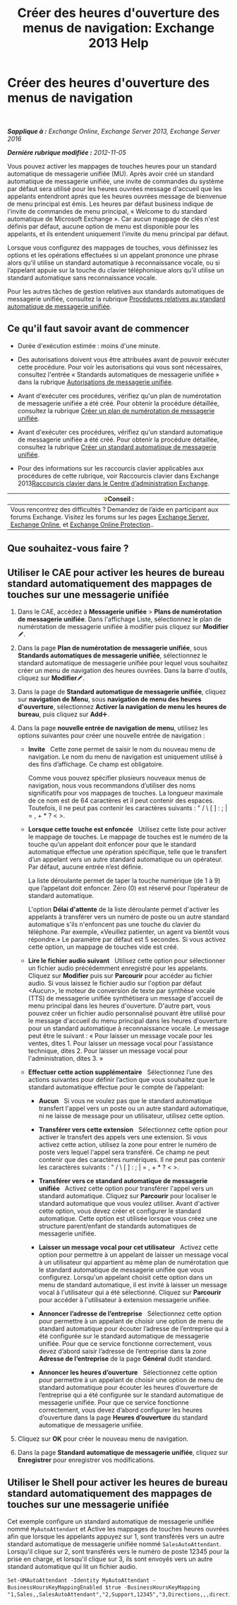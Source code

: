 ﻿---
title: "Créer des heures d'ouverture des menus de navigation: Exchange 2013 Help"
TOCTitle: Créer des heures d'ouverture des menus de navigation
ms:assetid: f76472fd-aa1a-4cd8-8e26-cc674421d375
ms:mtpsurl: https://technet.microsoft.com/fr-fr/library/Bb232203(v=EXCHG.150)
ms:contentKeyID: 50479580
ms.date: 05/23/2018
mtps_version: v=EXCHG.150
ms.translationtype: MT
---

# Créer des heures d'ouverture des menus de navigation

 

_**Sapplique à :** Exchange Online, Exchange Server 2013, Exchange Server 2016_

_**Dernière rubrique modifiée :** 2012-11-05_

Vous pouvez activer les mappages de touches heures pour un standard automatique de messagerie unifiée (MU). Après avoir créé un standard automatique de messagerie unifiée, une invite de commandes du système par défaut sera utilisé pour les heures ouvrées message d'accueil que les appelants entendront après que les heures ouvrées message de bienvenue de menu principal est émis. Les heures par défaut business indique de l'invite de commandes de menu principal, « Welcome to du standard automatique de Microsoft Exchange ». Car aucun mappage de clés n'est définis par défaut, aucune option de menu est disponible pour les appelants, et ils entendent uniquement l'invite du menu principal par défaut.

Lorsque vous configurez des mappages de touches, vous définissez les options et les opérations effectuées si un appelant prononce une phrase alors qu’il utilise un standard automatique à reconnaissance vocale, ou si l’appelant appuie sur la touche du clavier téléphonique alors qu’il utilise un standard automatique sans reconnaissance vocale.

Pour les autres tâches de gestion relatives aux standards automatiques de messagerie unifiée, consultez la rubrique [Procédures relatives au standard automatique de messagerie unifiée](um-auto-attendant-procedures-exchange-2013-help.md).

## Ce qu'il faut savoir avant de commencer

  - Durée d'exécution estimée : moins d'une minute.

  - Des autorisations doivent vous être attribuées avant de pouvoir exécuter cette procédure. Pour voir les autorisations qui vous sont nécessaires, consultez l'entrée « Standards automatiques de messagerie unifiée » dans la rubrique [Autorisations de messagerie unifiée](unified-messaging-permissions-exchange-2013-help.md).

  - Avant d'exécuter ces procédures, vérifiez qu'un plan de numérotation de messagerie unifiée a été créé. Pour obtenir la procédure détaillée, consultez la rubrique [Créer un plan de numérotation de messagerie unifiée](create-a-um-dial-plan-exchange-2013-help.md).

  - Avant d'exécuter ces procédures, vérifiez qu'un standard automatique de messagerie unifiée a été créé. Pour obtenir la procédure détaillée, consultez la rubrique [Créer un standard automatique de messagerie unifiée](create-a-um-auto-attendant-exchange-2013-help.md).

  - Pour des informations sur les raccourcis clavier applicables aux procédures de cette rubrique, voir Raccourcis clavier dans Exchange 2013[Raccourcis clavier dans le Centre d’administration Exchange](keyboard-shortcuts-in-the-exchange-admin-center-exchange-online-protection-help.md).

<table>
<thead>
<tr class="header">
<th><img src="images/Bb125224.tip(EXCHG.150).gif" title="Conseil" alt="Conseil" />Conseil :</th>
</tr>
</thead>
<tbody>
<tr class="odd">
<td>Vous rencontrez des difficultés ? Demandez de l’aide en participant aux forums Exchange. Visitez les forums sur les pages <a href="https://go.microsoft.com/fwlink/p/?linkid=60612">Exchange Server</a>, <a href="https://go.microsoft.com/fwlink/p/?linkid=267542">Exchange Online</a>, et <a href="https://go.microsoft.com/fwlink/p/?linkid=285351">Exchange Online Protection</a>..</td>
</tr>
</tbody>
</table>


## Que souhaitez-vous faire ?

## Utiliser le CAE pour activer les heures de bureau standard automatiquement des mappages de touches sur une messagerie unifiée

1.  Dans le CAE, accédez à **Messagerie unifiée** \> **Plans de numérotation de messagerie unifiée**. Dans l'affichage Liste, sélectionnez le plan de numérotation de messagerie unifiée à modifier puis cliquez sur **Modifier**![Icône Modifier](images/Bb124582.6f53ccb2-1f13-4c02-bea0-30690e6ea71d(EXCHG.150).gif "Icône Modifier").

2.  Dans la page **Plan de numérotation de messagerie unifiée**, sous **Standards automatiques de messagerie unifiée**, sélectionnez le standard automatique de messagerie unifiée pour lequel vous souhaitez créer un menu de navigation des heures ouvrées. Dans la barre d'outils, cliquez sur **Modifier**![Icône Modifier](images/Bb124582.6f53ccb2-1f13-4c02-bea0-30690e6ea71d(EXCHG.150).gif "Icône Modifier").

3.  Dans la page de **Standard automatique de messagerie unifiée**, cliquez sur **navigation de Menu**, sous **navigation de menu des heures d'ouverture**, sélectionnez **Activer la navigation de menu les heures de bureau**, puis cliquez sur **Add**![Icône Ajouter](images/JJ218640.c1e75329-d6d7-4073-a27d-498590bbb558(EXCHG.150).gif "Icône Ajouter").

4.  Dans la page **nouvelle entrée de navigation de menu**, utilisez les options suivantes pour créer une nouvelle entrée de navigation :
    
      - **Invite**   Cette zone permet de saisir le nom du nouveau menu de navigation. Le nom du menu de navigation est uniquement utilisé à des fins d’affichage. Ce champ est obligatoire.
        
        Comme vous pouvez spécifier plusieurs nouveaux menus de navigation, nous vous recommandons d’utiliser des noms significatifs pour vos mappages de touches. La longueur maximale de ce nom est de 64 caractères et il peut contenir des espaces. Toutefois, il ne peut pas contenir les caractères suivants : " / \\ \[ \] : ; | = , + \* ? \< \>.
    
      - **Lorsque cette touche est enfoncée**   Utilisez cette liste pour activer le mappage de touches. Le mappage de touches est le numéro de la touche qu’un appelant doit enfoncer pour que le standard automatique effectue une opération spécifique, telle que le transfert d’un appelant vers un autre standard automatique ou un opérateur. Par défaut, aucune entrée n’est définie.
        
        La liste déroulante permet de taper la touche numérique (de 1 à 9) que l’appelant doit enfoncer. Zéro (0) est réservé pour l’opérateur de standard automatique.
        
        L'option **Délai d'attente** de la liste déroulante permet d'activer les appelants à transférer vers un numéro de poste ou un autre standard automatique s'ils n'enfoncent pas une touche du clavier du téléphone. Par exemple, «Veuillez patienter, un agent va bientôt vous répondre.» Le paramètre par défaut est 5 secondes. Si vous activez cette option, un mappage de touches vide est créé.
    
      - **Lire le fichier audio suivant**   Utilisez cette option pour sélectionner un fichier audio précédemment enregistré pour les appelants. Cliquez sur **Modifier** puis sur **Parcourir** pour accéder au fichier audio. Si vous laissez le fichier audio sur l'option par défaut \<Aucun\>, le moteur de conversion de texte par synthèse vocale (TTS) de messagerie unifiée synthétisera un message d'accueil de menu principal dans les heures d'ouverture. D'autre part, vous pouvez créer un fichier audio personnalisé pouvant être utilisé pour le message d'accueil du menu principal dans les heures d'ouverture pour un standard automatique à reconnaissance vocale. Le message peut être le suivant : « Pour laisser un message vocale pour les ventes, dites 1. Pour laisser un message vocal pour l'assistance technique, dites 2. Pour laisser un message vocal pour l'administration, dites 3. »
    
      - **Effectuer cette action supplémentaire**   Sélectionnez l’une des actions suivantes pour définir l’action que vous souhaitez que le standard automatique effectue pour le compte de l’appelant:
        
          - **Aucun**   Si vous ne voulez pas que le standard automatique transfert l'appel vers un poste ou un autre standard automatique, ni ne laisse de message pour un utilisateur, utilisez cette option.
        
          - **Transférer vers cette extension**   Sélectionnez cette option pour activer le transfert des appels vers une extension. Si vous activez cette action, utilisez la zone pour entrer le numéro de poste vers lequel l'appel sera transféré. Ce champ ne peut contenir que des caractères numériques. Il ne peut pas contenir les caractères suivants : " / \\ \[ \] : ; | = , + \* ? \< \>.
        
          - **Transférer vers ce standard automatique de messagerie unifiée**   Activez cette option pour transférer l'appel vers un standard automatique. Cliquez sur **Parcourir** pour localiser le standard automatique que vous voulez utiliser. Avant d'activer cette option, vous devez créer et configurer le standard automatique. Cette option est utilisée lorsque vous créez une structure parent/enfant de standards automatiques de messagerie unifiée.
        
          - **Laisser un message vocal pour cet utilisateur**   Activez cette option pour permettre à un appelant de laisser un message vocal à un utilisateur qui appartient au même plan de numérotation que le standard automatique de messagerie unifiée que vous configurez. Lorsqu'un appelant choisit cette option dans un menu de standard automatique, il est invité à laisser un message vocal à l'utilisateur qui a été sélectionné. Cliquez sur **Parcourir** pour accéder à l'utilisateur à extension messagerie unifiée.
        
          - **Annoncer l’adresse de l’entreprise**   Sélectionnez cette option pour permettre à un appelant de choisir une option de menu de standard automatique pour écouter l’adresse de l’entreprise qui a été configurée sur le standard automatique de messagerie unifiée. Pour que ce service fonctionne correctement, vous devez d’abord saisir l’adresse de l’entreprise dans la zone **Adresse de l’entreprise** de la page **Général** dudit standard.
        
          - **Annoncer les heures d’ouverture**   Sélectionnez cette option pour permettre à un appelant de choisir une option de menu de standard automatique pour écouter les heures d’ouverture de l’entreprise qui a été configurée sur le standard automatique de messagerie unifiée. Pour que ce service fonctionne correctement, vous devez d’abord configurer les heures d’ouverture dans la page **Heures d’ouverture** du standard automatique de messagerie unifiée.

5.  Cliquez sur **OK** pour créer le nouveau menu de navigation.

6.  Dans la page **Standard automatique de messagerie unifiée**, cliquez sur **Enregistrer** pour enregistrer vos modifications.

## Utiliser le Shell pour activer les heures de bureau standard automatiquement des mappages de touches sur une messagerie unifiée

Cet exemple configure un standard automatique de messagerie unifiée nommé `MyAutoAttendant` et Active les mappages de touches heures ouvrées afin que lorsque les appelants appuyez sur 1, sont transférés vers un autre standard automatique de messagerie unifiée nommé `SalesAutoAttendant`. Lorsqu'il clique sur 2, sont transférés vers le numéro de poste 12345 pour la prise en charge, et lorsqu'il clique sur 3, ils sont envoyés vers un autre standard automatique qui lit un fichier audio.

    Set-UMAutoAttendant -Identity MyAutoAttendant - BusinessHoursKeyMappingEnabled $true -BusinessHoursKeyMapping "1,Sales,,SalesAutoAttendant","2,Support,12345","3,Directions,,,directions.wav"

